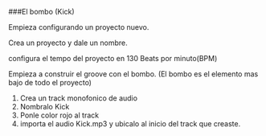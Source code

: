 ###El bombo (Kick)

Empieza configurando un proyecto nuevo.

Crea un proyecto y dale un nombre.

configura el tempo del proyecto en 130 Beats por minuto(BPM)

Empieza a construir el groove con el bombo.
(El bombo es el elemento mas bajo de todo el proyecto)

1. Crea un track monofonico de audio 
2. Nombralo Kick
3. Ponle color rojo al track
4. importa el audio Kick.mp3 y ubicalo al inicio del track que creaste.
